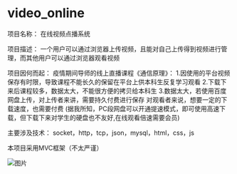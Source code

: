 # video_online
项目名称：
在线视频点播系统

项目描述：
一个用户可以通过浏览器上传视频，且能对自己上传得到视频进行管理，而其他用户可以通过浏览器观看视频

项目因何而起：
疫情期间导师的线上直播课程《通信原理》：
1.因使用的平台视频保存有时限，导致课程不能长久的保留在平台上供本科生反复学习观看
2.下载下来后课程较多，数据太大，不能很方便的拷贝给本科生
3.数据太大，若使用百度网盘上传，对上传者来讲，需要持久付费进行保存
  对观看者来说，想要一定的下载速度，也需要付费
  (据我所知，PC段网盘可以开通提速模式，即可使用高速下载，但下载下来对学生的硬盘也不友好,在线观看倍速需要会员)

主要涉及技术：
socket，http，tcp，json，mysql，html，css，js

本项目采用MVC框架（不太严谨）

![图片](https://user-images.githubusercontent.com/71803538/122527904-53fc4400-d04e-11eb-9b08-e7b62b97ca57.png)
